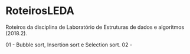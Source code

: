 # RoteirosLEDA
Roteiros da disciplina de Laboratório de Estruturas de dados e algoritmos (2018.2).

01 - Bubble sort, Insertion sort e Selection sort.
02 - 
